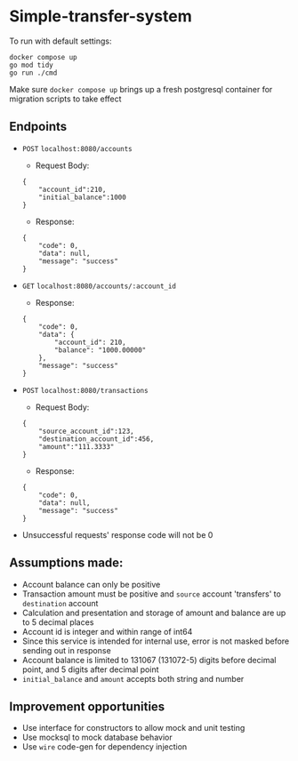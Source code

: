 # Simple-transfer-system

To run with default settings:
```
docker compose up
go mod tidy
go run ./cmd
```

Make sure `docker compose up` brings up a fresh postgresql container for migration scripts to take effect

## Endpoints
* `POST` `localhost:8080/accounts`
    * Request Body:
    ```
    {
        "account_id":210,
        "initial_balance":1000
    }
    ```
    * Response:
    ```
    {
        "code": 0,
        "data": null,
        "message": "success"
    }
    ```
* `GET` `localhost:8080/accounts/:account_id`
    * Response:
    ```
    {
        "code": 0,
        "data": {
            "account_id": 210,
            "balance": "1000.00000"
        },
        "message": "success"
    }
    ```
* `POST` `localhost:8080/transactions`
    * Request Body:
    ```
    {
        "source_account_id":123,
        "destination_account_id":456,
        "amount":"111.3333"
    }
    ```
    * Response:
    ```
    {
        "code": 0,
        "data": null,
        "message": "success"
    }
    ```

* Unsuccessful requests' response code will not be 0

## Assumptions made:
* Account balance can only be positive
* Transaction amount must be positive and `source` account 'transfers' to `destination` account
* Calculation and presentation and storage of amount and balance are up to 5 decimal places
* Account id is integer and within range of int64
* Since this service is intended for internal use, error is not masked before sending out in response
* Account balance is limited to 131067 (131072-5) digits before decimal point, and 5 digits after decimal point
* `initial_balance` and `amount` accepts both string and number

## Improvement opportunities
* Use interface for constructors to allow mock and unit testing
* Use mocksql to mock database behavior
* Use `wire` code-gen for dependency injection
